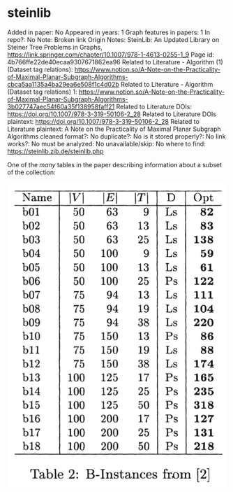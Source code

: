 # steinlib

Added in paper: No
Appeared in years: 1
Graph features in papers: 1
In repo?: No
Note: Broken link
Origin Notes: SteinLib: An Updated Library on Steiner Tree Problems in Graphs, https://link.springer.com/chapter/10.1007/978-1-4613-0255-1_9
Page id: 4b766ffe22de40ecaa9307671862ea96
Related to Literature - Algorithm (1) (Dataset tag relations): https://www.notion.so/A-Note-on-the-Practicality-of-Maximal-Planar-Subgraph-Algorithms-cbca5aa1135a4ba29ea6e508f1c4d02b
Related to Literature - Algorithm (Dataset tag relations) 1: https://www.notion.so/A-Note-on-the-Practicality-of-Maximal-Planar-Subgraph-Algorithms-3b027747aec54f60a35f138958faff21
Related to Literature DOIs: https://doi.org/10.1007/978-3-319-50106-2_28
Related to Literature DOIs plaintext: https://doi.org/10.1007/978-3-319-50106-2_28
Related to Literature plaintext: A Note on the Practicality of Maximal Planar Subgraph Algorithms
cleaned format?: No
duplicate?: No
is it stored properly?: No
link works?: No
must be analyzed: No
unavailable/skip: No
where to find: https://steinlib.zib.de/steinlib.php

One of the *many* tables in the paper describing information about a subset of the collection:

![Screen Shot 2023-04-12 at 10.31.26 AM.png](steinlib%204b766ffe22de40ecaa9307671862ea96/Screen_Shot_2023-04-12_at_10.31.26_AM.png)